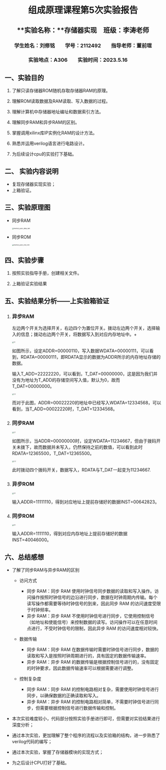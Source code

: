 # <center>**组成原理课程第5次实验报告**</center>

## <center>**实验名称：**存储器实现&emsp;班级：李涛老师</center>

### <center>**学生姓名：刘修铭&emsp;&emsp;学号：2112492&emsp;&emsp;指导老师：董前琨**</center>

### <center>**实验地点：A306&emsp;&emsp;实验时间：2023.5.16&emsp;&emsp;**</center>



##  一、实验目的

1. 了解只读存储器ROM随机存取存储器RAM的原理。

2. 理解ROM读取数据及RAM读取、写入数据的过程。

3. 理解计算机中存储器地址编址和数据索引方法。

4. 理解同步RAM和异步RAM的区别。

5. 掌握调用xilinx库IP实例化RAM的设计方法。

6. 熟悉并运用verilog语言进行电路设计。

7. 为后续设计cpu的实验打下基础。

   

## 二、 实验内容说明

* 复现存储器实现实验；
* 上箱验证。



## 三、实验原理图

* 同步RAM

  <img src="./pic/memory_sync_data_ram.png" alt="memory_sync_data_ram" style="zoom:33%;" />

* 同步ROM

  <img src="./pic/memory_sync_inst_rom.png" alt="memory_sync_inst_rom" style="zoom:33%;" />



## 四、实验步骤

1. 按照实验指导手册，创建相关文件。

2. 上箱验证实验结果

   

## 五、实验结果分析——上实验箱验证

1. ### 异步RAM

   左边两个开关为选择开关，右边四个为置位开关。拨动左边两个开关，选择输入的信息；拨动右边两个开关，将数据写入到对应内存地址中。+

   <img src="./pic/1.1.jpg" alt="1.1" style="zoom:33%;" />

   如图所示，设定ADDR=00000110，写入数据WDATA=00000111，可以看到，RDATA=00000111，即RDATA显示的数据为ADDR所示的内存地址存储的数据。

   输入T_ADD=22222220，可以看到，T_DAT=00000000，这是因为我们并没有为地址为T_ADD的存储空间写入值，默认为0，故而T_DAT=00000000。

   <img src="./pic/1.2.jpg" alt="1.2" style="zoom:33%;" />

   而对于此图，ADDR=00022220的地址中已经写入WDATA=12334568，可以看到，当T_ADD=00022220时，T_DAT=12334568。

2. ### 同步RAM

   <img src="./pic/2.1.jpg" alt="2.1" style="zoom:33%;" />

   如图所示，当ADDR=00000000时，设定WDATA=11234667，但由于拨码开关未拨下，故而数据并未写入，仍然保持之前的数值，可以看到此时RDATA=12365500，T_DAT=12365500。

   <img src="./pic/2.2.jpg" alt="2.2" style="zoom:33%;" />

   此时拨动四个拨码开关，数据写入，RDATA与T_DAT一起变为11234667.

3. ### 异步ROM

   <img src="./pic/3.1.jpg" alt="3.1" style="zoom:33%;" />

   输入ADDR=11111110，得到对应地址上提前存储好的数据INST=00642823。

4. ### 同步ROM

   <img src="./pic/4.1.jpg" alt="4.1" style="zoom:33%;" />

   输入ADDR=1111110，得到对应内存地址上提前存储好的数据INST=40046000。



## 六、总结感想

* 了解了同步RAM与异步RAM的区别
  * 访问方式
    * 同步 RAM：同步 RAM 使用时钟信号同步数据的读取和写入操作。访问操作按照时钟信号的边沿进行同步，数据在时钟周期内传输。每个读写操作都需要等待时钟信号的到来，因此同步 RAM 的访问速度受限于时钟频率。
    * 异步 RAM：异步 RAM 不使用时钟信号进行同步，它使用控制信号（如地址和使能信号）来控制数据的读写。访问操作可以在任意时间点进行，不受时钟信号的限制，因此异步 RAM 的访问速度相对较快。

  * 数据传输
    * 同步 RAM：同步 RAM 在数据传输时需要时钟信号进行同步，数据的读取和写入是按照时钟周期进行的，具有固定的数据传输速率。
    * 异步 RAM：异步 RAM 的数据传输是根据控制信号进行的，没有固定的时钟要求，因此数据传输速率可以根据需要进行调整。

  * 控制复杂度
    * 同步 RAM：同步 RAM 的控制电路相对复杂，需要使用时钟信号进行同步，以确保数据的正确读取和写入。
    * 异步 RAM：异步 RAM 的控制电路相对简单，不需要时钟信号进行同步，但需要根据控制信号进行数据传输和控制。

* 本次实验难度较小，代码部分按照实验手册进行即可，但需要对实验结果进行深度分析；
* 通过本次实验，更加理解了整个程序的流程以及实验箱的结构，进一步熟悉了verilog代码的编写；
* 通过本次实验，掌握了存储器模块的实现方式；
* 为之后设计CPU打好了基础。



